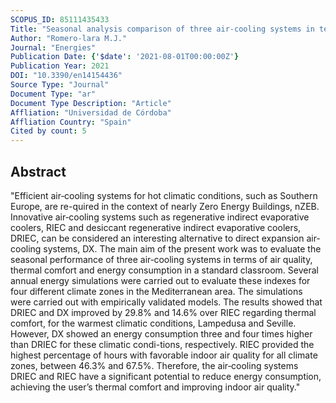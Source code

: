 ```yaml
---
SCOPUS_ID: 85111435433
Title: "Seasonal analysis comparison of three air‐cooling systems in terms of thermal comfort, air quality and energy consumption for school buildings in mediterranean climates"
Author: "Romero‐lara M.J."
Journal: "Energies"
Publication Date: {'$date': '2021-08-01T00:00:00Z'}
Publication Year: 2021
DOI: "10.3390/en14154436"
Source Type: "Journal"
Document Type: "ar"
Document Type Description: "Article"
Affliation: "Universidad de Córdoba"
Affliation Country: "Spain"
Cited by count: 5
---
```


## Abstract
"Efficient air‐cooling systems for hot climatic conditions, such as Southern Europe, are re-quired in the context of nearly Zero Energy Buildings, nZEB. Innovative air‐cooling systems such as regenerative indirect evaporative coolers, RIEC and desiccant regenerative indirect evaporative coolers, DRIEC, can be considered an interesting alternative to direct expansion air‐cooling systems, DX. The main aim of the present work was to evaluate the seasonal performance of three air‐cooling systems in terms of air quality, thermal comfort and energy consumption in a standard classroom. Several annual energy simulations were carried out to evaluate these indexes for four different climate zones in the Mediterranean area. The simulations were carried out with empirically validated models. The results showed that DRIEC and DX improved by 29.8% and 14.6% over RIEC regarding thermal comfort, for the warmest climatic conditions, Lampedusa and Seville. However, DX showed an energy consumption three and four times higher than DRIEC for these climatic condi-tions, respectively. RIEC provided the highest percentage of hours with favorable indoor air quality for all climate zones, between 46.3% and 67.5%. Therefore, the air‐cooling systems DRIEC and RIEC have a significant potential to reduce energy consumption, achieving the user’s thermal comfort and improving indoor air quality."

